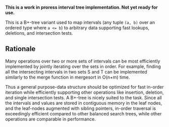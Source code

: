 
**This is a work in proress interval tree implementation. Not yet ready for use.**

This is a B+-tree variant used to map intervals (any tuple `(a, b)` over an
ordered type where `a <= b`) to arbitrary data supporting fast lookups,
deletions, and intersection tests.

## Rationale 

Many operations over two or more sets of intervals can be most efficiently
implemented by jointly iterating over the sets in order. For example, finding
all the intersecting intervals in two sets S and T can be implemented similarly
to the merge function in mergesort in O(n+m) time.

Thus a general purpose-data structure should be optimized for fast in-order
iteration while efficiently supporting other operations like insertion,
deletion, and single intersection tests. A B+-tree is nicely suited to the task.
Since all the intervals and values are stored in contiguous memory in the leaf
nodes, and the leaf-nodes augmented with sibling pointers, in-order traversal is
exceedingly efficient compared to other balanced search trees, while other
operations are comparable in performance.

